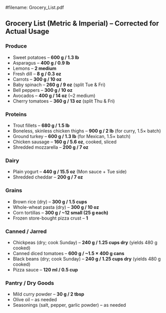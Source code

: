 #filename: Grocery_List.pdf

## Grocery List (Metric & Imperial) – Corrected for Actual Usage

### Produce
- Sweet potatoes – **600 g / 1.3 lb**  
- Asparagus – **400 g / 0.9 lb**  
- Lemons – **2 medium**  
- Fresh dill – **8 g / 0.3 oz**  
- Carrots – **300 g / 10 oz**  
- Baby spinach – **260 g / 9 oz** (split Tue & Fri)  
- Bell peppers – **300 g / 10 oz**  
- Avocados – **400 g / 14 oz** (~2 medium)  
- Cherry tomatoes – **360 g / 13 oz** (split Thu & Fri)  

### Proteins
- Trout fillets – **680 g / 1.5 lb**  
- Boneless, skinless chicken thighs – **900 g / 2 lb** (for curry, 1.5× batch)  
- Ground turkey – **600 g / 1.3 lb** (for Mexican, 1.5× batch)  
- Chicken sausage – **160 g / 5.6 oz**, cooked, sliced  
- Shredded mozzarella – **200 g / 7 oz**  

### Dairy
- Plain yogurt – **440 g / 15.5 oz** (Mon sauce + Tue side)  
- Shredded cheddar – **200 g / 7 oz**  

### Grains
- Brown rice (dry) – **300 g / 1.5 cups**  
- Whole-wheat pasta (dry) – **300 g / 10 oz**  
- Corn tortillas – **300 g / ~12 small (25 g each)**  
- Frozen store-bought pizza crust – **1**  

### Canned / Jarred
- Chickpeas (dry; cook Sunday) – **240 g / 1.25 cups dry** (yields 480 g cooked)  
- Canned diced tomatoes – **600 g / ~1.5 × 400 g cans**  
- Black beans (dry; cook Sunday) – **240 g / 1.25 cups dry** (yields 480 g cooked)  
- Pizza sauce – **120 ml / 0.5 cup**  

### Pantry / Dry Goods
- Mild curry powder – **30 g / 2 tbsp**  
- Olive oil – as needed  
- Seasonings (salt, pepper, garlic powder) – as needed  

